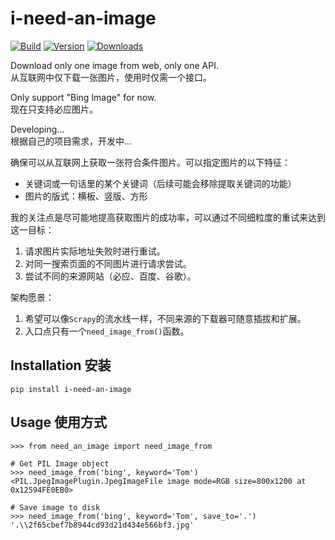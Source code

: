 # i-need-an-image
[![Build](https://img.shields.io/github/workflow/status/RyouMon/i-need-an-image/Python%20package/dev)](https://github.com/RyouMon/i-need-an-image/actions/workflows/python-package.yml)
[![Version](https://img.shields.io/pypi/v/i-need-an-image)](https://pypi.org/project/i-need-an-image/)
[![Downloads](https://static.pepy.tech/personalized-badge/i-need-an-image?period=total&units=international_system&left_color=gray&right_color=red&left_text=downloads)](https://pepy.tech/project/i-need-an-image)

Download only one image from web, only one API.   
从互联网中仅下载一张图片，使用时仅需一个接口。

Only support "Bing Image" for now.  
现在只支持必应图片。

Developing...  
根据自己的项目需求，开发中...

确保可以从互联网上获取一张符合条件图片。可以指定图片的以下特征：
+ 关键词或一句话里的某个关键词（后续可能会移除提取关键词的功能）
+ 图片的版式：横板、竖版、方形

我的关注点是尽可能地提高获取图片的成功率，可以通过不同细粒度的重试来达到这一目标：
1. 请求图片实际地址失败时进行重试。
2. 对同一搜索页面的不同图片进行请求尝试。
3. 尝试不同的来源网站（必应、百度、谷歌）。

架构愿景：
1. 希望可以像`Scrapy`的流水线一样，不同来源的下载器可随意插拔和扩展。
2. 入口点只有一个`need_image_from()`函数。

## Installation 安装
```
pip install i-need-an-image
```

## Usage 使用方式

```python3
>>> from need_an_image import need_image_from

# Get PIL Image object
>>> need_image_from('bing', keyword='Tom')
<PIL.JpegImagePlugin.JpegImageFile image mode=RGB size=800x1200 at 0x12594FE0EB0>

# Save image to disk
>>> need_image_from('bing', keyword='Tom', save_to='.')
'.\\2f65cbef7b8944cd93d21d434e566bf3.jpg'

```